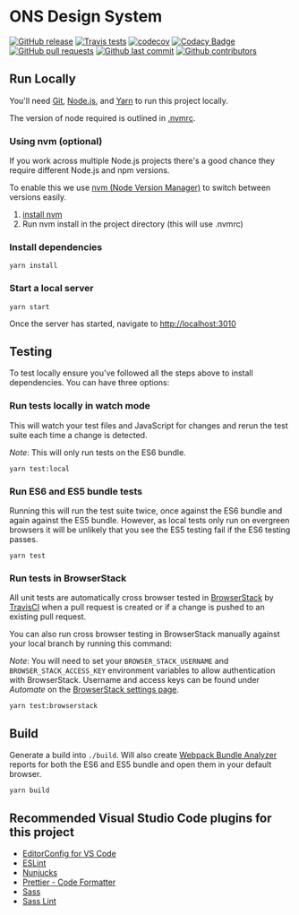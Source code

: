 # ONS Design System
[![GitHub release](https://img.shields.io/github/release/ONSdigital/pattern-library-v2.svg)](https://github.com/ONSdigital/pattern-library-v2/releases)
[![Travis tests](https://img.shields.io/travis/ONSdigital/pattern-library-v2.svg)](https://travis-ci.org/ONSdigital/pattern-library-v2)
[![codecov](https://codecov.io/gh/ONSdigital/pattern-library-v2/branch/master/graph/badge.svg)](https://codecov.io/gh/ONSdigital/pattern-library-v2)
[![Codacy Badge](https://api.codacy.com/project/badge/Grade/2342bc8edef44c17beab2b5fe244d7f1)](https://www.codacy.com/app/bameyrick/pattern-library-v2)
[![GitHub pull requests](https://img.shields.io/github/issues-pr-raw/ONSdigital/pattern-library-v2.svg)](https://github.com/ONSdigital/pattern-library-v2/pulls)
[![Github last commit](https://img.shields.io/github/last-commit/ONSdigital/pattern-library-v2.svg)](https://github.com/ONSdigital/pattern-library-v2/commits)
[![Github contributors](https://img.shields.io/github/contributors/ONSdigital/pattern-library-v2.svg)](https://github.com/ONSdigital/pattern-library-v2/graphs/contributors)

## Run Locally
You'll need [Git](https://help.github.com/articles/set-up-git/), [Node.js](https://nodejs.org/en/), and [Yarn](https://yarnpkg.com/en/docs/getting-started) to run this project locally.

The version of node required is outlined in [.nvmrc](./.nvmrc).

### Using nvm (optional)
If you work across multiple Node.js projects there's a good chance they require different Node.js and npm versions.

To enable this we use [nvm (Node Version Manager)](https://github.com/creationix/nvm) to switch between versions easily.

1. [install nvm](https://github.com/creationix/nvm#installation)
2. Run nvm install in the project directory (this will use .nvmrc)

### Install dependencies
```
yarn install
```

### Start a local server
```
yarn start
```

Once the server has started, navigate to <http://localhost:3010>

## Testing
To test locally ensure you've followed all the steps above to install dependencies. You can have three options:

### Run tests locally in watch mode
This will watch your test files and JavaScript for changes and rerun the test suite each time a change is detected.

*Note*: This will only run tests on the ES6 bundle.

```
yarn test:local
```

### Run ES6 and ES5 bundle tests 
Running this will run the test suite twice, once against the ES6 bundle and again against the ES5 bundle. However, as local tests only run on evergreen browsers it will be unlikely that you see the ES5 testing fail if the ES6 testing passes.

```
yarn test
```

### Run tests in BrowserStack
All unit tests are automatically cross browser tested in [BrowserStack](https://www.browserstack.com) by [TravisCI](https://travis-ci.org/ONSdigital/pattern-library-v2) when a pull request is created or if a change is pushed to an existing pull request.

You can also run cross browser testing in BrowserStack manually against your local branch by running this command:

*Note*: You will need to set your `BROWSER_STACK_USERNAME` and `BROWSER_STACK_ACCESS_KEY` environment variables to allow authentication with BrowserStack. Username and access keys can be found under *Automate* on the [BrowserStack settings page](https://www.browserstack.com/accounts/settings).
```
yarn test:browserstack
```

## Build
Generate a build into `./build`. Will also create [Webpack Bundle Analyzer](https://github.com/webpack-contrib/webpack-bundle-analyzer) reports for both the ES6 and ES5 bundle and open them in your default browser.

```
yarn build
```

## Recommended Visual Studio Code plugins for this project
* [EditorConfig for VS Code](https://marketplace.visualstudio.com/items?itemName=EditorConfig.EditorConfig)
* [ESLint](https://marketplace.visualstudio.com/items?itemName=dbaeumer.vscode-eslint)
* [Nunjucks](https://marketplace.visualstudio.com/items?itemName=ronnidc.nunjucks)
* [Prettier - Code Formatter](https://marketplace.visualstudio.com/items?itemName=esbenp.prettier-vscode)
* [Sass](https://marketplace.visualstudio.com/items?itemName=robinbentley.sass-indented)
* [Sass Lint](https://marketplace.visualstudio.com/items?itemName=glen-84.sass-lint)
